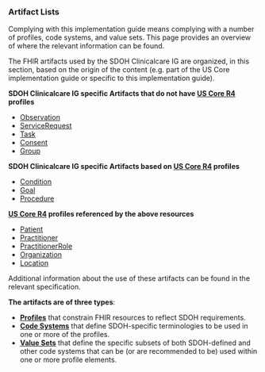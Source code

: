 ###  Artifact Lists

Complying with this implementation guide means complying with a number of profiles, code systems, and value sets. This page provides an overview of where the relevant information can be found.

The FHIR artifacts used by the SDOH Clinicalcare IG are organized, in this section, based on the origin of the content (e.g. part of the US Core implementation guide or specific to this implementation guide).

**SDOH Clinicalcare IG specific Artifacts that do not have [US Core R4](http://build.fhir.org/ig/HL7/US-Core-R4/) profiles**

* [Observation](http://build.fhir.org/ig/HL7/fhir-sdoh-clinicalcare/StructureDefinition-SDOHCC-Observation-ScreeningResponseBase-1.html)
* [ServiceRequest](http://build.fhir.org/ig/HL7/fhir-sdoh-clinicalcare/StructureDefinition-SDOHCC-ServiceRequest-Base-1.html)
* [Task](http://build.fhir.org/ig/HL7/fhir-sdoh-clinicalcare/StructureDefinition-SDOHCC-Task-Base-1.html)
* [Consent](http://build.fhir.org/ig/HL7/fhir-sdoh-clinicalcare/StructureDefinition-SDOHCC-Consent.html)
* [Group](http://build.fhir.org/ig/HL7/fhir-sdoh-clinicalcare/StructureDefinition-SDOHCC-Group.html)

**SDOH Clinicalcare IG specific Artifacts based on [US Core R4](http://build.fhir.org/ig/HL7/US-Core-R4) profiles**

* [Condition](https://build.fhir.org/ig/HL7/fhir-sdoh-clinicalcare/StructureDefinition-SDOHCC-Condition-Base-1.html)
* [Goal](http://build.fhir.org/ig/HL7/fhir-sdoh-clinicalcare/StructureDefinition-SDOHCC-Goal-Base-1.html)
* [Procedure](http://build.fhir.org/ig/HL7/fhir-sdoh-clinicalcare/StructureDefinition-SDOHCC-Procedure-Base-1.html)

**[US Core R4](http://build.fhir.org/ig/HL7/US-Core-R4) profiles referenced by the above resources**

* [Patient](http://build.fhir.org/ig/HL7/US-Core-R4/StructureDefinition-us-core-patient.html)
* [Practitioner](http://build.fhir.org/ig/HL7/US-Core-R4/StructureDefinition-us-core-practitioner.html)
* [PractitionerRole](http://build.fhir.org/ig/HL7/US-Core-R4/StructureDefinition-us-core-practitionerrole.html)
* [Organization](http://build.fhir.org/ig/HL7/US-Core-R4/StructureDefinition-us-core-organization.html)
* [Location](http://build.fhir.org/ig/HL7/US-Core-R4/StructureDefinition-us-core-location.html)

Additional information about the use of these artifacts can be found in the relevant specification.

**The artifacts are of three types**:

* 	**[Profiles](http://www.hl7.org/fhir/profiling.html)** that constrain FHIR resources to reflect SDOH requirements.
* 	**[Code Systems](http://www.hl7.org/fhir/terminologies-systems.html)** that define SDOH-specific terminologies to be used in one or more of the profiles.
* 	**[Value Sets](http://www.hl7.org/fhir/terminologies-valuesets.html)** that define the specific subsets of both SDOH-defined and other code systems that can be (or are recommended to be) used within one or more profile elements.

